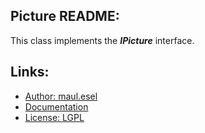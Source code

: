 ## Picture README:
This class implements the ***IPicture*** interface.

## Links:
* [Author: maul.esel](https://github.com/maul-esel)
* [Documentation](http://maul-esel.github.com/COM-Classes/AHK_Lv1.1/Picture)
* [License: LGPL](http://www.gnu.org/licenses/lgpl-2.1.txt)